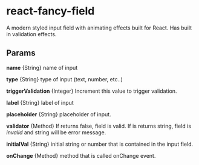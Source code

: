 # react-fancy-field

A modern styled input field with animating effects built for React. Has built in validation effects.


## Params

**name** {String} name of input

**type** {String} type of input (text, number, etc..)

**triggerValidation** {Integer} Increment this value to trigger validation.

**label** {String} label of input

**placeholder** {String} placeholder of input.

**validator** {Method} If returns false, field is valid. If is returns string, field is *invalid* and string will be error message.

**initialVal** {String} initial string or number that is contained in the input field.

**onChange** {Method} method that is called onChange event.
